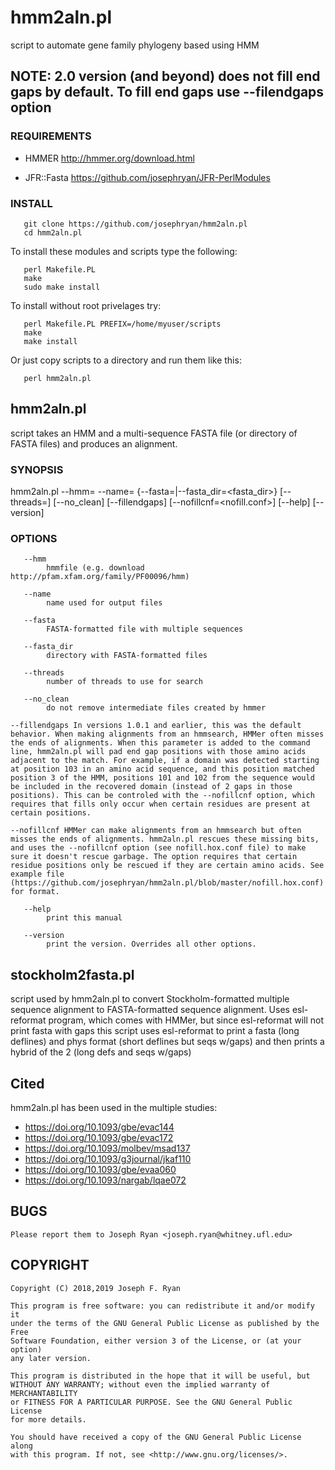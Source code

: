 # hmm2aln.pl
script to automate gene family phylogeny based using HMM

## NOTE: 2.0 version (and beyond) does not fill end gaps by default. To fill end gaps use --filendgaps option

### REQUIREMENTS

* HMMER
http://hmmer.org/download.html

* JFR::Fasta
https://github.com/josephryan/JFR-PerlModules

### INSTALL

```
   git clone https://github.com/josephryan/hmm2aln.pl
   cd hmm2aln.pl
```

To install these modules and scripts type the following:

```
   perl Makefile.PL
   make
   sudo make install
```
   
To install without root privelages try:

```
   perl Makefile.PL PREFIX=/home/myuser/scripts
   make
   make install
```

Or just copy scripts to a directory and run them like this:

```
   perl hmm2aln.pl
```

## hmm2aln.pl 

script takes an HMM and a multi-sequence FASTA file (or directory of FASTA files) and produces an alignment.

### SYNOPSIS

hmm2aln.pl --hmm=<hmmfile> --name=<name> {--fasta=<fasta>|--fasta_dir=<fasta_dir>} [--threads=<num>] [--no_clean] [--fillendgaps] [--nofillcnf=<nofill.conf>] [--help] [--version]

### OPTIONS

       --hmm
            hmmfile (e.g. download http://pfam.xfam.org/family/PF00096/hmm)

       --name
            name used for output files

       --fasta
            FASTA-formatted file with multiple sequences

       --fasta_dir
            directory with FASTA-formatted files

       --threads
            number of threads to use for search

       --no_clean
            do not remove intermediate files created by hmmer

    --fillendgaps In versions 1.0.1 and earlier, this was the default behavior. When making alignments from an hmmsearch, HMMer often misses the ends of alignments. When this parameter is added to the command line, hmm2aln.pl will pad end gap positions with those amino acids adjacent to the match. For example, if a domain was detected starting at position 103 in an amino acid sequence, and this position matched position 3 of the HMM, positions 101 and 102 from the sequence would be included in the recovered domain (instead of 2 gaps in those positions). This can be controled with the --nofillcnf option, which requires that fills only occur when certain residues are present at certain positions.

    --nofillcnf HMMer can make alignments from an hmmsearch but often misses the ends of alignments. hmm2aln.pl rescues these missing bits, and uses the --nofillcnf option (see nofill.hox.conf file) to make sure it doesn't rescue garbage. The option requires that certain residue positions only be rescued if they are certain amino acids. See example file (https://github.com/josephryan/hmm2aln.pl/blob/master/nofill.hox.conf) for format.

       --help
            print this manual

       --version
            print the version. Overrides all other options.

## stockholm2fasta.pl

script used by hmm2aln.pl to convert Stockholm-formatted multiple sequence alignment to FASTA-formatted sequence alignment. Uses esl-reformat program, which comes with HMMer, but since esl-reformat will not print fasta with gaps this script uses esl-reformat to print a fasta (long deflines) and phys format (short deflines but seqs w/gaps) and then prints a hybrid of the 2 (long defs and seqs w/gaps)

## Cited

hmm2aln.pl has been used in the multiple studies:
* https://doi.org/10.1093/gbe/evac144
* https://doi.org/10.1093/gbe/evac172
* https://doi.org/10.1093/molbev/msad137
* https://doi.org/10.1093/g3journal/jkaf110
* https://doi.org/10.1093/gbe/evaa060
* https://doi.org/10.1093/nargab/lqae072

## BUGS
    Please report them to Joseph Ryan <joseph.ryan@whitney.ufl.edu>

## COPYRIGHT
    Copyright (C) 2018,2019 Joseph F. Ryan

    This program is free software: you can redistribute it and/or modify it
    under the terms of the GNU General Public License as published by the Free
    Software Foundation, either version 3 of the License, or (at your option)
    any later version.

    This program is distributed in the hope that it will be useful, but
    WITHOUT ANY WARRANTY; without even the implied warranty of MERCHANTABILITY
    or FITNESS FOR A PARTICULAR PURPOSE. See the GNU General Public License
    for more details.

    You should have received a copy of the GNU General Public License along
    with this program. If not, see <http://www.gnu.org/licenses/>.
